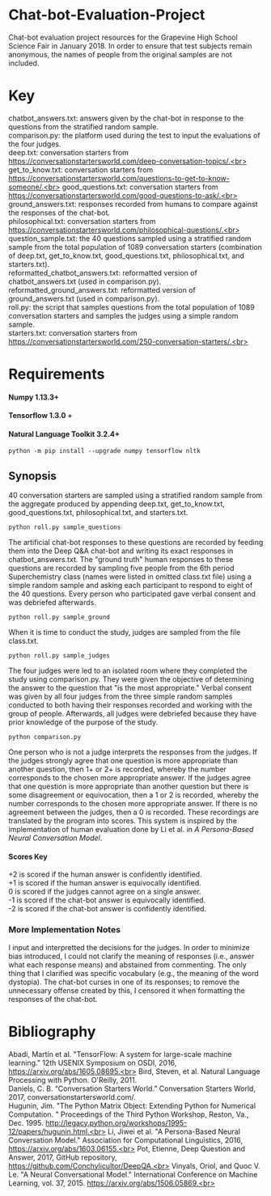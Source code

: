 # Chat-bot-Evaluation-Project
Chat-bot evaluation project resources for the Grapevine High School Science Fair in January 2018. In order to ensure that test subjects remain anonymous, the names of people from the original samples are not included.
# Key
chatbot_answers.txt: answers given by the chat-bot in response to the questions from the stratified random sample.<br>
comparison.py: the platform used during the test to input the evaluations of the four judges.<br>
deep.txt: conversation starters from https://conversationstartersworld.com/deep-conversation-topics/.<br>
get_to_know.txt: conversation starters from https://conversationstartersworld.com/questions-to-get-to-know-someone/.<br>
good_questions.txt: conversation starters from https://conversationstartersworld.com/good-questions-to-ask/.<br>
ground_answers.txt: responses recorded from humans to compare against the responses of the chat-bot.<br>
philosophical.txt: conversation starters from https://conversationstartersworld.com/philosophical-questions/.<br>
question_sample.txt: the 40 questions sampled using a stratified random sample from the total population of 1089 conversation starters (combination of deep.txt, get_to_know.txt, good_questions.txt, philosophical.txt, and starters.txt).<br>
reformatted_chatbot_answers.txt: reformatted version of chatbot_answers.txt (used in comparison.py).<br>
reformatted_ground_answers.txt: reformatted version of ground_answers.txt (used in comparison.py).<br>
roll.py: the script that samples questions from the total population of 1089 conversation starters and samples the judges using a simple random sample.<br>
starters.txt: conversation starters from https://conversationstartersworld.com/250-conversation-starters/.<br>
<br>
# Requirements
#### Numpy 1.13.3+
#### Tensorflow 1.3.0 + 
#### Natural Language Toolkit 3.2.4+
```batch
python -m pip install --upgrade numpy tensorflow nltk
```
## Synopsis
40 conversation starters are sampled using a stratified random sample from the aggregate produced by appending deep.txt, get_to_know.txt, good_questions.txt, philosophical.txt, and starters.txt. 
```batch
python roll.py sample_questions
```
The artificial chat-bot responses to these questions are recorded by feeding them into the Deep Q&A chat-bot and writing its exact responses in chatbot_answers.txt. The "ground truth" human responses to these questions are recorded by sampling five people from the 6th period Superchemistry class (names were listed in omitted class.txt file) using a simple random sample and asking each participant to respond to eight of the 40 questions. Every person who participated gave verbal consent and was debriefed afterwards.
```batch
python roll.py sample_ground
```
When it is time to conduct the study, judges are sampled from the file class.txt.
```batch
python roll.py sample_judges
```
The four judges were led to an isolated room where they completed the study using comparison.py. They were given the objective of determining the answer to the question that "is the most appropriate." Verbal consent was given by all four judges from the three simple random samples conducted to both having their responses recorded and working with the group of people. Afterwards, all judges were debriefed because they have prior knowledge of the purpose of the study.
```batch
python comparison.py
```
One person who is not a judge interprets the responses from the judges. If the judges strongly agree that one question is more appropriate than another question, then 1+ or 2+ is recorded, whereby the number corresponds to the chosen more appropriate answer. If the judges agree that one question is more appropriate than another question but there is some disagreement or equivocation, then a 1 or 2 is recorded, whereby the number corresponds to the chosen more appropriate answer. If there is no agreement between the judges, then a 0 is recorded. These recordings are translated by the program into scores. This system is inspired by the implementation of human evaluation done by Li et al. in <i>A Persona-Based Neural Conversation Model</i>.
#### Scores Key
+2 is scored if the human answer is confidently identified.<br>
+1 is scored if the human answer is equivocally identified.<br>
0 is scored if the judges cannot agree on a single answer.<br>
-1 is scored if the chat-bot answer is equivocally identified.<br>
-2 is scored if the chat-bot answer is confidently identified.<br>
### More Implementation Notes
I input and interpretted the decisions for the judges. In order to minimize bias introduced, I could not clarify the meaning of responses (i.e., answer what each response means) and abstained from commenting. The only thing that I clarified was specific vocabulary (e.g., the meaning of the word dystopia). The chat-bot curses in one of its responses; to remove the unnecessary offense created by this, I censored it when formatting the responses of the chat-bot.
<br>
# Bibliography
Abadi, Martín et al. "TensorFlow: A system for large-scale machine learning." 12th USENIX Symposium on OSDI, 2016, https://arxiv.org/abs/1605.08695.<br>
Bird, Steven, et al. Natural Language Processing with Python. O'Reilly, 2011.<br>
Daniels, C. B. “Conversation Starters World.” Conversation Starters World, 2017, conversationstartersworld.com/.<br>
Hugunin, Jim.  "The Python Matrix Object: Extending Python for Numerical Computation. " Proceedings of the Third Python Workshop, Reston, Va., Dec. 1995. http://legacy.python.org/workshops/1995-12/papers/hugunin.html.<br>
Li, Jiwei et al. "A Persona-Based Neural Conversation Model." Association for Computational Linguistics, 2016, https://arxiv.org/abs/1603.06155.<br>
Pot, Etienne, Deep Question and Answer, 2017, GitHub repository, https://github.com/Conchylicultor/DeepQA.<br>
Vinyals, Oriol, and Quoc V. Le. "A Neural Conversational Model." International Conference on Machine Learning, vol. 37, 2015. https://arxiv.org/abs/1506.05869.<br>
